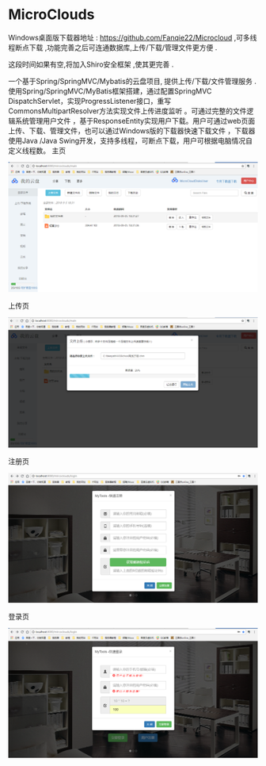 # MicroClouds
Windows桌面版下载器地址 :  https://github.com/Fanqie22/Microcloud ,可多线程断点下载 ,功能完善之后可连通数据库,上传/下载/管理文件更方便 .

这段时间如果有空,将加入Shiro安全框架 ,使其更完善 .

一个基于Spring/SpringMVC/Mybatis的云盘项目, 提供上传/下载/文件管理服务 .
使用Spring/SpringMVC/MyBatis框架搭建，通过配置SpringMVC DispatchServlet，实现ProgressListener接口，重写CommonsMultipartResolver方法实现文件上传进度监听 。可通过完整的文件逻辑系统管理用户文件 ，基于ResponseEntity实现用户下载。用户可通过web页面上传、下载、管理文件，也可以通过Windows版的下载器快速下载文件 ，下载器使用Java /Java Swing开发，支持多线程，可断点下载，用户可根据电脑情况自定义线程数。
主页

![](img/main.png)


上传页

![](img/upload.png)


注册页

![](img/register.png)


登录页

![](img/login.png)
